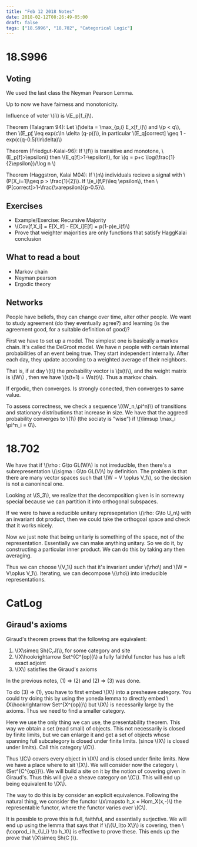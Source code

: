 ```yaml
---
title: "Feb 12 2018 Notes"
date: 2018-02-12T08:26:49-05:00
draft: false
tags: ["18.S996", "18.702", "Categorical Logic"]
---
```


# 18.S996

## Voting

We used the last class the Neyman Pearson Lemma.

Up to now we have fairness and monotonicity. 

Influence of voter \\(i\\) is \\(E_p[f_i]\\).

Theorem (Talagram 94): Let \\(\delta = \max\_{p,i} E_x[f_i]\\) and \\(p < q\\),
then \\(E_p[f](1-E_q[f]) \leq exp(c\ln \delta (q-p))\\),
in particular \\(E_q[correct] \geq 1 - exp(c(q-0.5)\ln\delta)\\)

Theorem (Friedgut-Kalai-96): If \\(f\\) is transitive and monotone, \\(E_p[f]>\epsilon\\)
then  \\(E_q[f]>1-\epsilon\\),  for \\(q = p+c \log(\frac{1}{2\epsilon})/\log n \\)

Theorem (Haggstron, Kalai M04): If \\(n\\) individuals recieve a signal with 
\\(P[X_i=1]\geq p > \frac{1}{2}\\). If \\(e_i(f,P)\leq \epsilon\\),
then \\(P[correct]>1-\frac{\varepsilon}{p-0.5}\\).

## Exercises

* Example/Exercise: Recursive Majority
* \\(Cov[f,X_i] = E[X_if] - E[X_i]E[f] = p(1-p)e_i(f)\\)
* Prove that weighter majorities are only functions that satisfy HaggKalai conclusion

## What to read a bout

* Markov chain
* Neyman pearson
* Ergodic theory 

## Networks

People have beliefs, they can change over time, alter other people. We want to study
agreement (do they eventually agree?) and learning (is the agreement good, for a suitable 
definition of good)?

First we have to set up a model. The simplest one is basically a markov chain.
It's called the DeGroot model. We have n people with certain internal probabilities of an event 
being true. They start independent internally. After each day, they update according to a
weighted average of their neighbors.

That is, if at day \\(t\\) the probability vector is \\(s(t)\\), and the weight matrix is \\(W\\)
, then we have \\(s(t+1) = Ws(t)\\). Thus a markov chain.

If ergodic, then converges. Is strongly conected, then converges to same value. 

To assess correctness, we check a sequence \\((W_n,\pi^n)\\) of transitions and stationary
distributions that increase in size. We have that the aggreed probability converges to \\(1\\)
(the sociaty is "wise") if \\(\limsup \max_i \pi^n_i = 0\\).

# 18.702

We have that if \\(\rho : G\to GL(W)\\) is not irreducible, then there's a subrepresentation 
\\(\sigma : G\to GL(V)\\) by definition. The problem is that there are many vector spaces 
such that \\(W = V \oplus V_1\\), so the decision is not a canonincal one. 

Looking at \\(S_3\\), we realize that the decomposition given is in someway special because we 
can partition it into orthogonal subspaces.

If we were to have a reducible unitary represepntation \\(\rho: G\to U_n\\) with an invariant 
dot product, then we could take the orthogoal space and check that it works nicely.

Now we just note that being unitariy is something of the space, not of the representation.
Essentially we can make anything unitary. So we do it, by constructing a particular inner 
product. We can do this by taking any then averaging. 

Thus we can choose \\(V_1\\) such that it's invariant under \\(\rho\\) and 
\\(W = V\oplus V_1\\). Iterating, we can decompose \\(\rho\\) into irreducible representations.

# CatLog

## Giraud's axioms

Giraud's theorem proves that the following are equivalent:

1. \\(X\simeq Sh(C,J)\\), for some category and site
2. \\(X\hookrightarrow Set^{C^{op}}\\) a fully faithful functor has has a left exact adjoint 
3. \\(X\\) satisfies the Giraud's axioms

In the previous notes, (1) => (2) and (2) => (3) was done. 

To do (3) => (1), you have to first embed \\(X\\) into a presheave category. You could try
doing this by using the yoneda lemma to directly embed \\(X\hookrightarrow Set^{X^{op}}\\)
but \\(X\\) is necessarily large by the axioms. Thus we need to find a smaller category.

Here we use the only thing we can use, the presentability theorem. This way we obtain a set 
(read small) of objects. This not necessarily is closed by finite limits, but we can enlarge
it and get a set of objects whose spanning full subcategory is closed under finite limits.
(since \\(X\\) is closed under limits). Call this category \\(C\\).

Thus \\(C\\) covers every object in \\(X\\) and is closed under finite limits. 
Now we have a place where to sit \\(X\\). We will consider now the category \\(Set^{C^{op}}\\).
We will build a site on it by the notion of covering given in Giraud's. Thus this 
will give a sheave category on \\(C\\). This will end up being equivalent to \\(X\\).

The way to do this is by consider an explicit equivalence. Following the natural thing,
we consider the functor \\(x\mapsto h_x = Hom_X(x,-)\\) the representable functor,
where the functor varies over \\(C\\).

It is possible to prove this is full, faithful, and essentially surjective.
We will end up using the lemma that says that if \\(\\{U_i\to X\\}\\)
is covering, then \\(\coprod_i h\_{U_i} \to h_X\\) is effective to prove these.
This ends up the prove that \\(X\simeq Sh(C )\\).